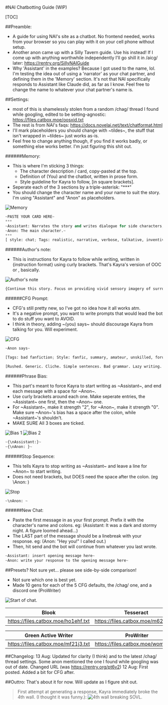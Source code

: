 #NAI Chatbotting Guide (WIP)

[TOC]

##Preamble:
- A guide for using NAI's site as a chatbot. No frontend needed, works from your browser so you can play with it on your cell phone without setup.
- Another anon came up with a Silly Tavern guide. Use his instead! If I come up with anything worthwhile independently I'll go shill it in /aicg/ later: https://rentry.org/SillyNAIGuide
- Why 'Assistant' in the examples? Because I got used to the name, lol. I'm testing the idea out of using a 'narrator' as your chat partner, and defining them in the 'Memory' section. It's not that NAI specifically responds to Assistant like Claude did, as far as I know. Feel free to change the name to whatever your chat partner's name is.

##Settings:
- most of this is shamelessly stolen from a random /chag/ thread I found while googling, edited to be setting-agnostic: https://files.catbox.moe/oosxid.txt
- The rest is from NAI's faqs: https://docs.novelai.net/text/chatformat.html
- I'll mark placeholders you should change with ~tildes~, the stuff that isn't wrapped in ~tildes~ just works as-is.
- Feel free to change anything though, if you find it works badly, or something else works better. I'm just figuring this shit out.

######Memory:
- This is where I'm sticking 3 things:
  - The character description / card, copy-pasted at the top.
  - Definition of (You) and the chatbot, written in prose form.
  - Style guideline for Kayra to follow, [in square brackets].
- Seperate each of the 3 sections by a triple-asterisk: "***"
- You should change the character name and your name to suit the story. I'm using "Assistant" and "Anon" as placeholders.

![Memory](https://files.catbox.moe/nzci0o.png)
``` python
~PASTE YOUR CARD HERE~
***
~Assistant: Narrates the story and writes dialogue for side characters, using 3rd person.~
~Anon: The main character.~
***
[ style: chat; Tags: realistic, narrative, verbose, talkative, inventive, introspective, pensive, prose, immersive, rational, accurate characterization, excellent prose, complex sentence structure and wordplay; Pov: third person; ]
```

######Author's note:
- This is instructions for Kayra to follow while writing, written in {instruction format} using curly brackets. That's Kayra's version of OOC or <mod>, basically.

![Author's note](https://files.catbox.moe/x6m7rk.png)
``` python
{Continue this story. Focus on providing vivid sensory imagery of surroundings, character appearances, and actions. Keep as true to character as possible. Emphasize each character's personality. Maintain extremely slow and realistic pacing, don't rush through scenes.}
```

######CFG Prompt:
- CFG's still pretty new, so I've got no idea how it all works atm.
- It's a negative prompt, you want to write prompts that would lead the bot to do stuff you want to AVOID.
- I think in theory, adding ~(you) says~ should discourage Kayra from talking for you. Will experiment.

![CFG](https://files.catbox.moe/9rwc0g.png)
``` python
~Anon says~

[Tags: bad fanfiction; Style: fanfic, summary, amateur, unskilled, forum post, article, bad writing, stupid, illogical, OOC, poorly written, grammar errors, terrible grammar, leetspeak, typos; Prose: bad prose, simple sentence structure, bad wordplay;]

[Rushed. Generic. Cliche. Simple sentences. Bad grammar. Lazy writing. Plain character. Inaccurate characterization. Shallow characterization. Out of character.]
```

######Phrase Bias:
- This part's meant to force Kayra to start writing as ~Assistant~, and end each message with a space for ~Anon~.
- Use curly brackets around each one. Make seperate entries, the ~Assistant~ one first, then the ~Anon~ one.
- For ~Assistant~, make it strength "2", for ~Anon~, make it strength "0". Make sure ~Anon~'s bias has a space after the colon, while ~Assistant~'s shouldn't.
- MAKE SURE All 3 boxes are ticked.

![Bias 1](https://files.catbox.moe/9kqyz1.png)
![Bias 2](https://files.catbox.moe/8bqvqk.png)
``` python
~{\nAssistant:}~
~{\nAnon: }~
```

######Stop Sequence:
- This tells Kayra to stop writing as ~Assistant~ and leave a line for ~Anon~ to start writing.
- Does not need brackets, but DOES need the space after the colon. (eg \Anon: )

![Stop](https://files.catbox.moe/my05f7.png)
``` python
~\nAnon: ~
```

######New Chat:
- Paste the first message in as your first prompt. Prefix it with the character's name and colons. eg: (Assistant: It was a dark and stormy night. A figure loomed ahead...)
- The LAST part of the message should be a linebreak with your response. eg: (Anon: "Hey you!" I called out.)
- Then, hit send and the bot will continue from whatever you last wrote.
``` python
~Assistant: insert opening message here~
~Anon: write your response to the opening message here~
```

##Presets? Not sure yet... please see side-by-side comparison!
- Not sure which one is best yet. 
- Made 10 gens for each of the 5 CFG defaults, the /chag/ one, and a discord one (ProWriter)

![Start of chat.](https://files.catbox.moe/4osi2u.png)

| Blook | Tesseract | Blended Coffee | Pilotfish |
| :-----: | :---------: | :----------------: | :--------: |
| https://files.catbox.moe/ho1ehf.txt | https://files.catbox.moe/m62cte.txt | https://files.catbox.moe/wa8rlo.txt | https://files.catbox.moe/klo886.txt | 

| Green Active Writer | ProWriter | /chag/ preset |
| :--------------------: | :----------: | :--------------: |
| https://files.catbox.moe/mf21j3.txt | https://files.catbox.moe/womhzf.txt | https://files.catbox.moe/mxhdls.txt |


##Changelog:
13 Aug: Updated for clarity (I think) and to the latest /chag/ thread settings. Some anon mentioned the one I found while googling was out of date. Changed URL (was https://rentry.org/pt6v2)
12 Aug: First posted. Added a bit for CFG after.

##Outtro:
That's about it for now. Will update as I figure shit out.
>First attempt at generating a response, Kayra immediately broke the 4th wall. (I thought it was funny.): 
![4th wall breaking SOVL.](https://files.catbox.moe/bz96a7.png)